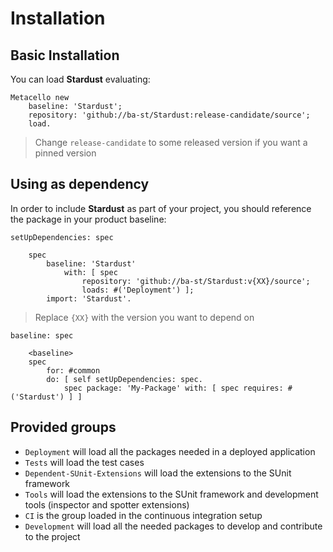 # Installation

## Basic Installation

You can load **Stardust** evaluating:
```smalltalk
Metacello new
	baseline: 'Stardust';
	repository: 'github://ba-st/Stardust:release-candidate/source';
	load.
```
>  Change `release-candidate` to some released version if you want a pinned version

## Using as dependency

In order to include **Stardust** as part of your project, you should reference the package in your product baseline:

```smalltalk
setUpDependencies: spec

	spec
		baseline: 'Stardust'
			with: [ spec
				repository: 'github://ba-st/Stardust:v{XX}/source';
				loads: #('Deployment') ];
		import: 'Stardust'.
```
> Replace `{XX}` with the version you want to depend on

```smalltalk
baseline: spec

	<baseline>
	spec
		for: #common
		do: [ self setUpDependencies: spec.
			spec package: 'My-Package' with: [ spec requires: #('Stardust') ] ]
```

## Provided groups

- `Deployment` will load all the packages needed in a deployed application
- `Tests` will load the test cases
- `Dependent-SUnit-Extensions` will load the extensions to the SUnit framework
- `Tools` will load the extensions to the SUnit framework and development tools (inspector and spotter extensions)
- `CI` is the group loaded in the continuous integration setup
- `Development` will load all the needed packages to develop and contribute to the project
